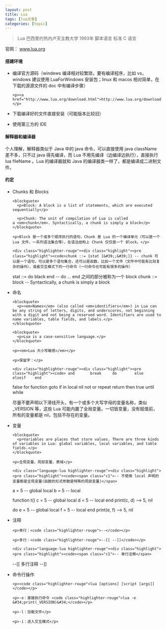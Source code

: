 ```yaml
---
layout: post
title: Lua 
tags: [lua文章]
categories: [topic]
---
```

<blockquote>
  <p>Lua 巴西里约热内卢天主教大学 1993年 脚本语言  标准 C 语言</p>
</blockquote>

<p>官网： <a href="http://www.lua.org/">www.lua.org</a></p>

<h4 id="搭建环境">搭建环境</h4>

<ul>
  <li>
    <p>编译官方源码（windews 编译相对较繁琐，要有编译程序，比如 vs，windows 建议使用 LuaForWindows 安装包；linux 和 macos 相对简单，在下载的源源文件的 doc 中有编译步骤）</p>

    <p><a href="http://www.lua.org/download.html">http://www.lua.org/download.html</a></p>
  </li>
  <li>
    <p>下载编译好的文件直接安装（可能版本比较旧）</p>
  </li>
  <li>
    <p>使用第三方的 IDE</p>
  </li>
</ul>

<h4 id="解释器和编译器">解释器和编译器</h4>

<p>个人理解，解释器类似于 Java 中的 java 命令，可以直接使用 java className 差不多，只不过 java 得先编译，而 Lua 不用先编译（边编译边执行），直接执行 lua fileName 。Lua 的编译器就和 Java 的编译器类一样了，都是编译成二进制文件。</p>

<h4 id="约定">约定</h4>

<ul>
  <li>
    <p>Chunks 和 Blocks</p>

    <blockquote>
      <p>Block: A block is a list of statements, which are executed sequentially</p>

      <p>Chunk: The unit of compilation of Lua is called a <em>chunk</em>. Syntactically, a chunk is simply a block</p>
    </blockquote>

    <p>Block 是一个或多个顺序执行的语句，Chunk 是 Lua 的一个编译单元（可以是一个 Lua 文件，一系列语法集合等），在语法结构上 Chunk 仅仅是一个 Block。</p>

    <div class="highlighter-rouge"><div class="highlight"><pre class="highlight"><code>chunk ::= {stat [&#39;;&#39;]} -- chunk 可以是一个语句，可以是多个语句集合，还可以是函数，比如一个文件（文件中可能有比较复杂的操作），或者交互模式下的一行命令（一行命令也可能有很多的操作）
stat ::= do black end -- do ... end 之间的部分被称为一个 block
chunk ::= block -- Syntactically, a chunk is simply a block 
</code></pre></div>    </div>
  </li>
  <li>
    <p>命名</p>

    <blockquote>
      <p><em>Names</em> (also called <em>identifiers</em>) in Lua can be any string of letters, digits, and underscores, not beginning with a digit and not being a reserved word. Identifiers are used to name variables, table fields, and labels.</p>
    </blockquote>

    <blockquote>
      <p>Lua is a case-sensitive language.</p>
    </blockquote>

    <p><em>Lua 大小写敏感</em></p>

    <p>保留字：</p>

    <div class="highlighter-rouge"><div class="highlight"><pre class="highlight"><code> and       break     do        else      elseif    end
 false     for       function  goto      if        in
 local     nil       not       or        repeat    return
 then      true      until     while
</code></pre></div>    </div>
    <p>尽量不要声明以下滑线开头，有一个或多个大写字母的变量名称，类似 _VERSION 等，这些 Lua 可能内置了全局变量。一切皆变量，没有赋值前，所有的变量都是 nil，包括不存在的变量。</p>
  </li>
  <li>
    <p>变量</p>

    <blockquote>
      <p>Variables are places that store values. There are three kinds of variables in Lua: global variables, local variables, and table fields.</p>
    </blockquote>

    <p>全局变量，局部变量，表域</p>

    <div class="language-lua highlighter-rouge"><div class="highlight"><pre class="highlight"><code><span class="c1">-- 不使用 local 声明的变量都是全局变量(函数的形式参数是特殊的局部变量)</span>
<span class="n">a</span> <span class="o">=</span> <span class="mi">5</span> <span class="c1">-- global</span>
<span class="kd">local</span> <span class="n">b</span> <span class="o">=</span> <span class="mi">5</span> <span class="c1">-- local</span>
  
<span class="k">function</span> <span class="nf">t</span><span class="p">()</span>
    <span class="n">c</span> <span class="o">=</span> <span class="mi">5</span> <span class="c1">-- global</span>
    <span class="kd">local</span> <span class="n">d</span> <span class="o">=</span> <span class="mi">5</span> <span class="c1">-- local</span>
<span class="k">end</span>
<span class="nb">print</span><span class="p">(</span><span class="n">c</span><span class="p">,</span> <span class="n">d</span><span class="p">)</span> <span class="c1">--&gt; 5, nil</span>
  
<span class="k">do</span>
    <span class="n">e</span> <span class="o">=</span> <span class="mi">5</span> <span class="c1">-- global</span>
    <span class="kd">local</span> <span class="n">f</span> <span class="o">=</span> <span class="mi">5</span> <span class="c1">-- local</span>
<span class="k">end</span>
<span class="nb">print</span><span class="p">(</span><span class="n">e</span><span class="p">,</span> <span class="n">f</span><span class="p">)</span> <span class="c1">--&gt; 5, nil</span>
</code></pre></div>    </div>
  </li>
  <li>
    <p>注释</p>

    <p>单行：<code class="highlighter-rouge">--</code></p>

    <p>多行：<code class="highlighter-rouge">--[[ --]]</code></p>

    <div class="language-lua highlighter-rouge"><div class="highlight"><pre class="highlight"><code><span class="c1">-- 单行注释</span>
  
<span class="cm">--[[
    多行注释
--]]</span>
</code></pre></div>    </div>
  </li>
  <li>
    <p>命令行操作</p>

    <p><code class="highlighter-rouge">lua [options] [script [args]] </code></p>

    <p>-e：直接执行命令 <code class="highlighter-rouge">lua -e &#34;print(_VERSION)&#34;</code></p>

    <p>-l：加载文件</p>

    <p>-i：进入交互模式</p>
  </li>
</ul>